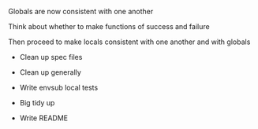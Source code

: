 Globals are now consistent with one another

Think about whether to make functions of success and failure

Then proceed to make locals consistent with one another and with globals

* Clean up spec files

* Clean up generally

* Write envsub local tests

* Big tidy up

* Write README
